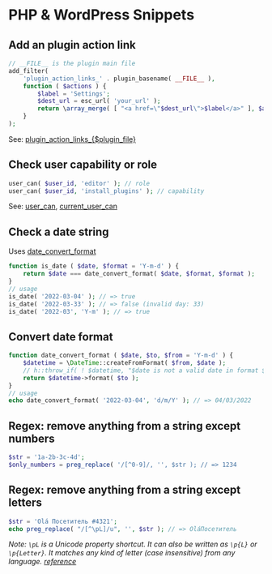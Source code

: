 # PHP & WordPress Snippets

## Add an plugin action link

```php
// __FILE__ is the plugin main file
add_filter(
	'plugin_action_links_' . plugin_basename( __FILE__ ),
	function ( $actions ) {
		$label = 'Settings';
		$dest_url = esc_url( 'your_url' );
		return \array_merge( [ "<a href=\"$dest_url\">$label</a>" ], $actions );
	}
);
```

See: [plugin_action_links_{$plugin_file}](https://developer.wordpress.org/reference/hooks/plugin_action_links_plugin_file/)

## Check user capability or role

```php
user_can( $user_id, 'editor' ); // role
user_can( $user_id, 'install_plugins' ); // capability
```
See: [user_can](https://developer.wordpress.org/reference/functions/user_can/), [current_user_can](https://developer.wordpress.org/reference/functions/current_user_can/)

## Check a date string

Uses [date_convert_format](#convert-date-format)

```php
function is_date ( $date, $format = 'Y-m-d' ) {
	return $date === date_convert_format( $date, $format, $format );
}
// usage
is_date( '2022-03-04' ); // => true
is_date( '2022-03-33' ); // => false (invalid day: 33)
is_date( '2022-03', 'Y-m' ); // => true
```

## Convert date format

```php
function date_convert_format ( $date, $to, $from = 'Y-m-d' ) {
	$datetime = \DateTime::createFromFormat( $from, $date );
	// h::throw_if( ! $datetime, "$date is not a valid date in format $from" );
	return $datetime->format( $to );
}
// usage
echo date_convert_format( '2022-03-04', 'd/m/Y' ); // => 04/03/2022
```

## Regex: remove anything from a string except numbers

```php
$str = '1a-2b-3c-4d';
$only_numbers = preg_replace( '/[^0-9]/, '', $str ); // => 1234 
```

## Regex: remove anything from a string except letters

```php
$str = 'Olá Посетитель #4321';
echo preg_replace( "/[^\pL]/u", '', $str ); // => OláПосетитель
```

*Note: `\pL` is a Unicode property shortcut. It can also be written as `\p{L}` or `\p{Letter}`. It matches any kind of letter (case insensitive) from any language. [reference](https://www.regular-expressions.info/unicode.html#category)*
